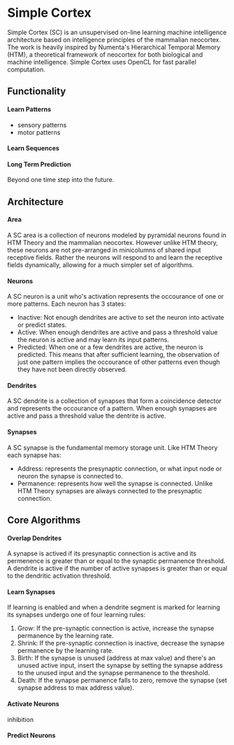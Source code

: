 # Simple Cortex

Simple Cortex (SC) is an unsupervised on-line learning machine intelligence architecture based on intelligence principles of the mammalian neocortex.  The work is heavily inspired by Numenta's Hierarchical Temporal Memory (HTM), a theoretical framework of neocortex for both biological and machine intelligence.  Simple Cortex uses OpenCL for fast parallel computation.

## Functionality

#### Learn Patterns

- sensory patterns
- motor patterns

#### Learn Sequences

#### Long Term Prediction

Beyond one time step into the future.

## Architecture

#### Area

A SC area is a collection of neurons modeled by pyramidal neurons found in HTM Theory and the mammalian neocortex.  However unlike HTM theory, these neurons are not pre-arranged in minicolumns of shared input receptive fields.  Rather the neurons will respond to and learn the receptive fields dynamically, allowing for a much simpler set of algorithms.

#### Neurons

A SC neuron is a unit who's activation represents the occourance of one or more patterns.  Each neuron has 3 states:
- Inactive: Not enough dendrites are active to set the neuron into activate or predict states.
- Active: When enough dendrites are active and pass a threshold value the neuron is active and may learn its input patterns.
- Predicted: When one or a few dendrites are active, the neuron is predicted.  This means that after sufficient learning, the observation of just one pattern implies the occourance of other patterns even though they have not been directly observed. 

#### Dendrites

A SC dendrite is a collection of synapses that form a coincidence detector and represents the occourance of a pattern.  When enough synapses are active and pass a threshold value the dentrite is active.

#### Synapses

A SC synapse is the fundamental memory storage unit.  Like HTM Theory each synapse has:
- Address: represents the presynaptic connection, or what input node or neuron the synapse is connected to.
- Permanence: represents how well the synapse is connected.  Unlike HTM Theory synapses are always connected to the presynaptic connection.

## Core Algorithms

#### Overlap Dendrites

A synapse is actived if its presynaptic connection is active and its permenence is greater than or equal to the synaptic permanence threshold.  A dendrite is active if the number of active synapses is greater than or equal to the dendritic activation threshold.

#### Learn Synapses

If learning is enabled and when a dendrite segment is marked for learning its synapses undergo one of four learning rules:

1. Grow: If the pre-synaptic connection is active, increase the synapse permanence by the learning rate.
2. Shrink: If the pre-synaptic connection is inactive, decrease the synapse permanence by the learning rate.
3. Birth: If the synapse is unused (address at max value) and there's an unused active input, insert the synapse by setting the synapse address to the unused input and the synapse permanence to the threshold.
4. Death: If the synapse permanence falls to zero, remove the synapse (set synapse address to max address value).

#### Activate Neurons

inhibition

#### Predict Neurons
